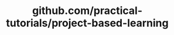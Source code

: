 ---
layout: post
title: github.com/practical-tutorials/project-based-learning
categories: link
tags: [انگلیسی, برنامه‌نویسی]
---
